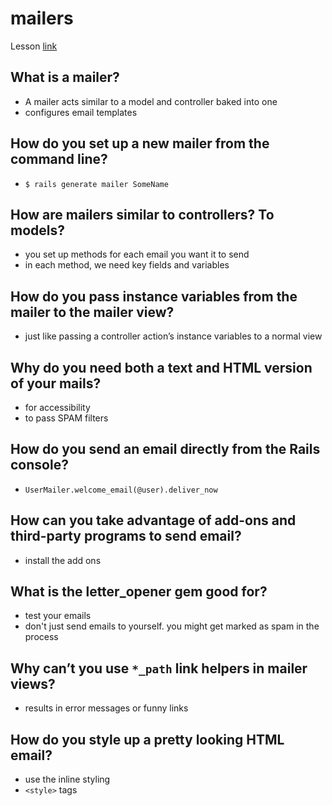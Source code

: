 # mailers
Lesson [link](https://www.theodinproject.com/paths/full-stack-ruby-on-rails/courses/ruby-on-rails/lessons/mailers)


## What is a mailer?
- A mailer acts similar to a model and controller baked into one
- configures email templates

## How do you set up a new mailer from the command line?
- `$ rails generate mailer SomeName`

## How are mailers similar to controllers? To models?
- you set up methods for each email you want it to send
- in each method, we need key fields and variables


## How do you pass instance variables from the mailer to the mailer view?
- just like passing a controller action’s instance variables to a normal view

## Why do you need both a text and HTML version of your mails?
- for accessibility
- to pass SPAM filters

## How do you send an email directly from the Rails console?
- `UserMailer.welcome_email(@user).deliver_now`

## How can you take advantage of add-ons and third-party programs to send email?
- install the add ons

## What is the letter_opener gem good for?
- test your emails
- don't just send emails to yourself. you might get marked as spam in the process

## Why can’t you use `*_path` link helpers in mailer views?
- results in error messages or funny links

## How do you style up a pretty looking HTML email?
- use the inline styling
- `<style>` tags
